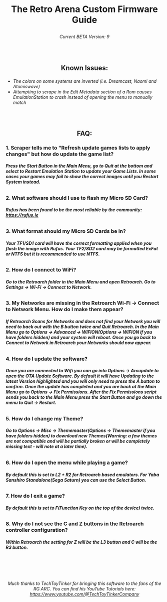 # <p align=center>The Retro Arena Custom Firmware Guide</p>
###### <p align=center>Current BETA Version: 9</p>

<br>


## <p align=center>Known Issues:</p>

- *The colors on some systems are inverted (i.e. Dreamcast, Naomi and Atomiswave)*
- *Attempting to scrape in the Edit Metadata section of a Rom causes EmulationStation to crash instead of opening the menu to manually match*
<br>
<br>

## <p align=center>FAQ:</p>

### 1. Scraper tells me to "Refresh update games lists to apply changes" but how do update the game list?

###### ***Press the Start Button in the Main Menu, go to Quit at the bottom and select to Restart Emulation Station to update your Game Lists. In some cases your games may fail to show the correct images until you Restart System instead.***

### 2. What software should I use to flash my Micro SD Card?

###### ***Rufus has been found to be the most reliable by the community: https://rufus.ie***

### 3. What format should my Micro SD Cards be in?

###### ***Your TF1/SD1 card will have the correct formatting applied when you flash the image with Rufus. Your TF2/SD2 card may be formatted ExFat or NTFS but it is recommended to use NTFS.***

### 2. How do I connect to WiFi?

###### ***Go to the Retroarch folder in the Main Menu and open Retroarch. Go to Settings -> Wi-Fi -> Connect to Network.***

### 3. My Networks are missing in the Retroarch Wi-Fi -> Connect to Network Menu. How do I make them appear?

###### ***If Retroarch Scans for Networks and does not find your Network you will need to back out with the B button twice and Quit Retroarch. In the Main Menu go to Options -> Advanced -> WIFION(Options -> WIFION if you have folders hidden) and your system will reboot. Once you go back to Connect to Network in Retroarch your Networks should now appear.***

### 4. How do I update the software?

###### ***Once you are connected to Wifi you can go into Options -> Arcupdate to open the OTA Update Software. By default it will have Updating to the latest Version highlighted and you will only need to press the A button to confirm. Once the update has completed and you are back at the Main Menu go to Options -> Fix Permissions. After the Fix Permissions script sends you back to the Main Menu press the Start Button and go down the menu to Quit -> Restart.***

### 5. How do I change my Theme?

###### ***Go to Options -> Misc -> Thememaster(Options -> Thememaster if you have folders hidden) to download new Themes(Warning: a few themes are not compatible and will be partially broken or will be completely missing text - will note at a later time).***

### 6. How do I open the menu while playing a game?

###### ***By default this is set to L2 + R2 for Retroarch based emulators. For Yaba Sanshiro Standalone(Sega Saturn) you can use the Select Button.***

### 7. How do I exit a game?

###### ***By default this is set to F(Function Key on the top of the device) twice.***

### 8. Why do I not see the C and Z buttons in the Retroarch controller configuration?

###### ***Within Retroarch the setting for Z will be the L3 button and C will be the R3 button.***

<br>
<br>
<br>

*<p align=center> Much thanks to TechToyTinker for bringing this software to the fans of the RG ARC. You can find his YouTube Tutorials here:<br> https://www.youtube.com/@TechToyTinkerCompany </p>*

<br>
